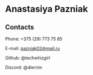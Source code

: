 # Anastasiya Pazniak
## Contacts


Phone: +375 (29) 773 75 85


E-mail: pazniak02@mail.ru


Github: @techwhizgirl


Discord: @dierrim